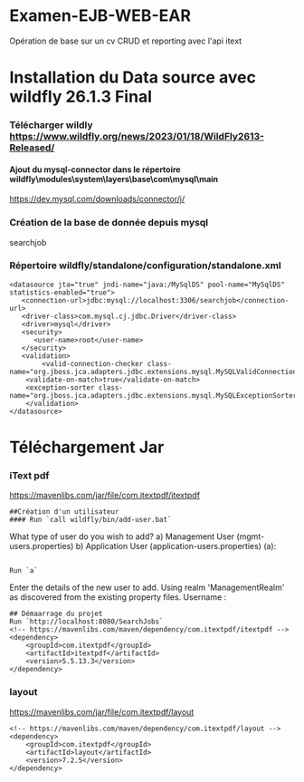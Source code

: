 # Examen-EJB-WEB-EAR
Opération de base  sur un cv CRUD et reporting avec l'api itext

# Installation du Data source avec wildfly 26.1.3 Final

### Télécharger wildly https://www.wildfly.org/news/2023/01/18/WildFly2613-Released/

#### Ajout du mysql-connector dans le répertoire wildfly\modules\system\layers\base\com\mysql\main

https://dev.mysql.com/downloads/connector/j/

### Création de la base de donnée depuis mysql 
searchjob

### Répertoire wildfly/standalone/configuration/standalone.xml

````
<datasource jta="true" jndi-name="java:/MySqlDS" pool-name="MySqlDS" statistics-enabled="true">
   <connection-url>jdbc:mysql://localhost:3306/searchjob</connection-url>
   <driver-class>com.mysql.cj.jdbc.Driver</driver-class>
   <driver>mysql</driver>
   <security>
      <user-name>root</user-name>
   </security>
   <validation>
      	<valid-connection-checker class-name="org.jboss.jca.adapters.jdbc.extensions.mysql.MySQLValidConnectionChecker"/>
	<validate-on-match>true</validate-on-match>
	<exception-sorter class-name="org.jboss.jca.adapters.jdbc.extensions.mysql.MySQLExceptionSorter"/>
    </validation>
</datasource>
````
# Téléchargement Jar
### iText pdf
https://mavenlibs.com/jar/file/com.itextpdf/itextpdf
````
##Création d'un utilisateur 
#### Run `call wildfly/bin/add-user.bat`
````
What type of user do you wish to add?
 a) Management User (mgmt-users.properties)
 b) Application User (application-users.properties)
 (a):
````

Run `a`

````
Enter the details of the new user to add.
Using realm 'ManagementRealm' as discovered from the existing property files.
Username :
````
## Démaarrage du projet 
Run `http://localhost:8080/SearchJobs`
<!-- https://mavenlibs.com/maven/dependency/com.itextpdf/itextpdf -->
<dependency>
    <groupId>com.itextpdf</groupId>
    <artifactId>itextpdf</artifactId>
    <version>5.5.13.3</version>
</dependency>
````
### layout
https://mavenlibs.com/jar/file/com.itextpdf/layout
````
<!-- https://mavenlibs.com/maven/dependency/com.itextpdf/layout -->
<dependency>
    <groupId>com.itextpdf</groupId>
    <artifactId>layout</artifactId>
    <version>7.2.5</version>
</dependency>
````
